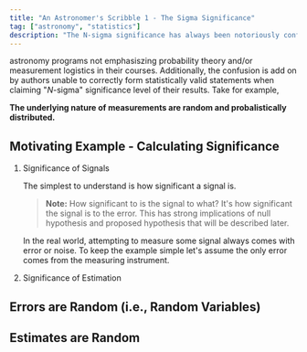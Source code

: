 ```yaml
---
title: "An Astronomer's Scribble 1 - The Sigma Significance"
tag: ["astronomy", "statistics"]
description: "The N-sigma significance has always been notoriously confusing for students."
---
```


astronomy programs not emphasiszing probability theory and/or measurement logistics in their courses. Additionally, the confusion is add on by authors unable to correctly form statistically valid statements when claiming "$N$-sigma" significance level of their results. Take for example,

**The underlying nature of measurements are random and probalistically distributed.**

## Motivating Example - Calculating Significance

1. Significance of Signals

	The simplest to understand is how significant a signal is.

	> **Note:** How significant to is the signal to what?
	It's how significant the signal is to the error. This has strong implications of null hypothesis and proposed hypothesis that will be described later.

	In the real world, attempting to measure some signal always comes with error or noise. To keep the example simple let's assume the only error comes from the measuring instrument.

2. Significance of Estimation

## Errors are Random (i.e., Random Variables)

## Estimates are Random